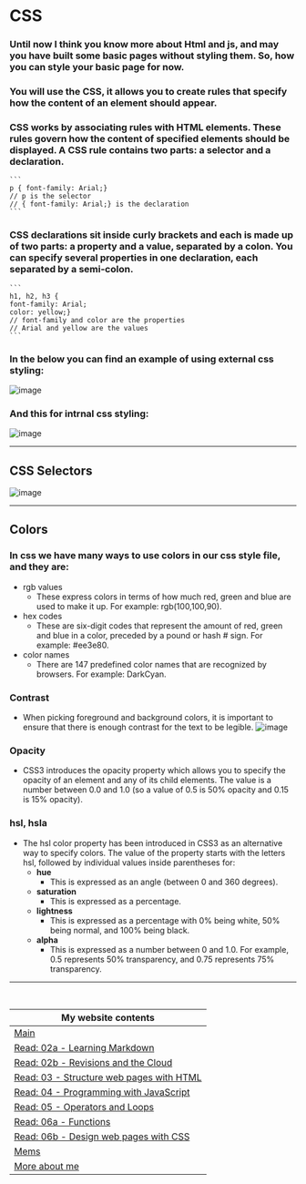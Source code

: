 # CSS

### Until now I think you know more about Html and js, and may you have built some basic pages without styling them. So, how you can style your basic page for now.

### You will use the CSS, it  allows you to create rules that specify how the content of an element should appear. 

### CSS works by associating rules with HTML elements. These rules govern how the content of specified elements should be displayed. A CSS rule contains two parts: a **selector** and a **declaration**.
    ```
    p { font-family: Arial;}
    // p is the selector
    // { font-family: Arial;} is the declaration
    ```

### CSS declarations sit inside curly brackets and each is made up of two parts: a **property** and a **value**, separated by a colon. You can specify several properties in one declaration, each separated by a semi-colon.

    ```
    h1, h2, h3 {
    font-family: Arial;
    color: yellow;}
    // font-family and color are the properties
    // Arial and yellow are the values
    ```
### In the below you can find an example of using external css styling:
![image](1.png)
### And this for intrnal css styling:
![image](2.png)

---

## CSS Selectors
![image](3.png)

---

## Colors

### In css we have many ways to use colors in our css style file, and they are:
- rgb values
    - These express colors in terms of how much red, green and blue are used to make it up. For example: rgb(100,100,90).
- hex codes
    - These are six-digit codes that represent the amount of red, green and blue in a color, preceded by a pound or hash # sign. For example: #ee3e80.
- color names
    - There are 147 predefined color names that are recognized by browsers. For example: DarkCyan.

### Contrast
- When picking foreground and background colors, it is important to ensure that there is enough contrast for the text to be legible.
    ![image](4.png)

### Opacity
- CSS3 introduces the opacity property which allows you to specify the opacity of an element and any of its child elements. The value is a number between 0.0 and 1.0 (so a value of 0.5 is 50% opacity and 0.15 is 15% opacity).

### hsl, hsla
- The hsl color property has been introduced in CSS3 as an
alternative way to specify colors. The value of the property starts with the letters hsl, followed by individual values inside parentheses for:
    - **hue** 
        - This is expressed as an angle (between 0 and 360 degrees).
    - **saturation** 
        - This is expressed as a percentage.
    - **lightness** 
        - This is expressed as a percentage with 0% being white, 50% being normal, and 100% being black.
    - **alpha**
        - This is expressed as a number between 0 and 1.0. For example, 0.5 represents 50% transparency, and 0.75 represents 75% transparency.

---
<br>

My website contents|
------------ | 
[Main](https://shadykh.github.io/reading-notes/) | 
[Read: 02a - Learning Markdown](./Read-02a) |
[Read: 02b - Revisions and the Cloud](./Read-02b) |
[Read: 03 - Structure web pages with HTML](Read-03) |
[Read: 04 - Programming with JavaScript](Read-04) |
[Read: 05 - Operators and Loops](Read-05) |
[Read: 06a - Functions](Read-06a) |
[Read: 06b - Design web pages with CSS](Read-06b) |
[Mems](./mems) |
[More about me](./aboutme) | 

<br>
